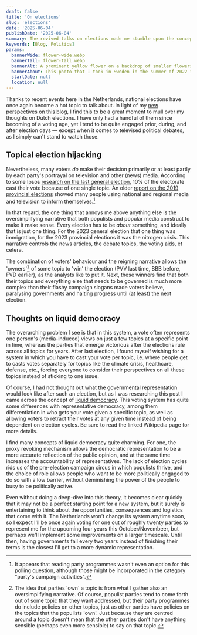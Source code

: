 ```yaml
---
draft: false
title: 'On elections'
slug: 'elections'
date: '2025-06-04'
publishDate: '2025-06-04'
summary: The revived talks on elections made me stumble upon the concept of liquid democracy.
keywords: [Blog, Politics]
params:
  bannerWide: flower-wide.webp
  bannerTall: flower-tall.webp
  bannerAlt: A prominent yellow flower on a backdrop of smaller flowers 
  bannerAbout: This photo that I took in Sweden in the summer of 2022 is quite random, but it appears I don't make a lot of pictures relating to politics.
  startDate: null
  location: null
---
```


Thanks to recent events here in the Netherlands, national elections have once again become a hot topic to talk about. In light of my [new perspectives on this blog](https://wesselvandam.nl/thoughts/the-button-thought-experiment/#:~:text=However%2C%20after%20finishing%20another%20episode%20of%20the%20Philosophize%20This!%20podcast%20(being%20episode%20%23164%20listed%20below)%2C%20I%20decided%20to%20shrug%20off%20those%20original%20intentions%20and%20write%20something%20that%20is%20not%20as%20clear%2Dcut%20in%20my%20head. "As explained in my post on the button thought experiment"), I find this to be a great moment to mull over my thoughts on Dutch elections. I have only had a handful of them since becoming of a voting age, yet I tend to be quite engaged prior, during, and after election days &mdash; except when it comes to televised political debates, as I simply can't stand to watch those. 

## Topical election hijacking

Nevertheless, many voters _do_ make their decision primarily or at least partly by each party's portrayal on television and other (news) media. According to some Ipsos [research on the last general election](https://www.ipsos.com/nl-nl/verkiezingsonderzoek-tweede-kamerverkiezingen-2023), 10% of the electorate cast their vote because of one single topic. An older [report on the 2019 provincial elections](https://www.ipsos.com/nl-nl/verkiezingsonderzoek-provinciale-statenverkiezingen-2019) showed many people using national and regional media and television to inform themselves.[^1] 

In that regard, the one thing that annoys me above anything else is the oversimplifying narrative that both populists and popular media construct to make it make sense. Every election has to be _about_ something, and ideally that is just one thing. For the 2023 general election that one thing was immigration, for the 2023 provincial elections it was the nitrogen crisis. This narrative controls the news articles, the debate topics, the voting aids, et cetera.

The combination of voters' behaviour and the reigning narrative allows the 'owners'[^2] of some topic to 'win' the election (PVV last time, BBB before, FVD earlier), as the analysts like to put it. Next, these winners find that both their topics and everything else that needs to be governed is much more complex than their flashy campaign slogans made voters believe, paralysing governments and halting progress until (at least) the next election.

## Thoughts on liquid democracy

The overarching problem I see is that in this system, a vote often represents one person's (media-induced) views on just a few topics at a specific point in time, whereas the parties that emerge victorious after the elections rule across all topics for years. After last election, I found myself wishing for a system in which you have to cast your vote per topic, i.e. where people get to casts votes separately for topics like the climate crisis, healthcare, defense, etc., forcing everyone to consider their perspectives on all these topics instead of sticking to one issue.

Of course, I had not thought out what the governmental representation would look like after such an election, but as I was researching this post I came across the concept of [liquid democracy](https://en.wikipedia.org/wiki/Liquid_democracy). This voting system has quite some differences with representative democracy, among them differentiation in who gets your vote given a specific topic, as well as allowing voters to retract their votes at any given time instead of being dependent on election cycles. Be sure to read the linked Wikipedia page for more details.

I find many concepts of liquid democracy quite charming. For one, the proxy revoking mechanism allows the democratic representation to be a more accurate reflection of the public opinion, and at the same time increases the accountability of representatives. The lack of election cycles rids us of the pre-election campaign circus in which populists thrive, and the choice of role allows people who want to be more politically engaged to do so with a low barrier, without deminishing the power of the people to busy to be politically active.

Even without doing a deep-dive into this theory, it becomes clear quickly that it may not be a perfect starting point for a new system, but it surely is entertaining to think about the opportunities, consequences and logistics that come with it. The Netherlands won't change its system anytime soon, so I expect I'll be once again voting for one out of roughly twenty parties to represent me for the upcoming four years this October/Novembeer, but perhaps we'll implement some improvements on a larger timescale. Until then, having governments fall every two years instead of finishing their terms is the closest I'll get to a more dynamic representation.



[^1]: It appears that reading party programmes wasn't even an option for this polling question, although those might be incorporated in the category "party's campaign activities".
[^2]: The idea that parties 'own' a topic is from what I gather also an oversimplifying narrative. Of course, populist parties tend to come forth out of some topic that they want addressed, but their party programmes do include policies on other topics, just as other parties have policies on the topics that the populists 'own'. Just because they are centred around a topic doesn't mean that the other parties don't have anything sensible (perhaps even more sensible) to say on that topic.
